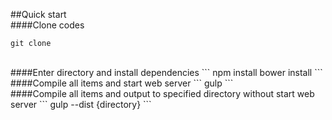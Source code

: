 ##Quick start
<br>
####Clone codes
```
git clone 
```

<br>	
####Enter directory and install dependencies
```
npm install
bower install
```
<br>
####Compile all items and start web server
```
gulp
```
<br>
####Compile all items and output to specified directory without start web server
```
gulp --dist {directory}
```
